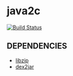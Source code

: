 # java2c
[![Build Status](https://travis-ci.com/davidepi/java2c.svg?token=sF9a3M7z5xWHwvaFrRmr&branch=master)](https://travis-ci.com/davidepi/java2c)

## DEPENDENCIES
* [libzip](https://libzip.org/)
* [dex2jar](https://sourceforge.net/projects/dex2jar/)
